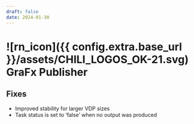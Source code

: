 ```yaml
---
draft: false
date: 2024-01-30
---
```


# ![rn_icon]({{ config.extra.base_url }}/assets/CHILI_LOGOS_OK-21.svg) GraFx Publisher

<!-- more -->

## Fixes

- Improved stability for larger VDP sizes
- Task status is set to ‘false’ when no output was produced
